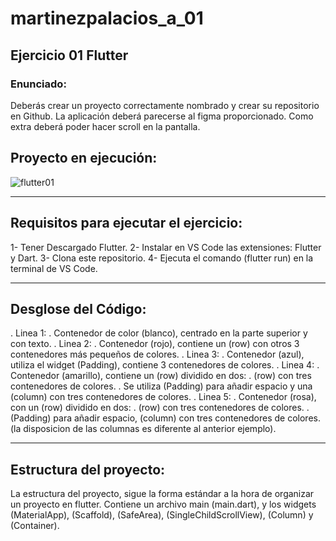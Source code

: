 # martinezpalacios_a_01


## Ejercicio 01 Flutter


### Enunciado:
Deberás crear un proyecto correctamente nombrado y crear su repositorio en Github. La aplicación deberá parecerse al figma proporcionado. Como extra deberá poder hacer scroll en la pantalla.


## Proyecto en ejecución:
![flutter01](https://github.com/ChemaDvp/MartinezPalaciosA01/assets/115820368/b3ed20a1-dda0-45e4-90e9-225c8cb731a0)

---

## Requisitos para ejecutar el ejercicio:
1- Tener Descargado Flutter.
2- Instalar en VS Code las extensiones: Flutter y Dart.
3- Clona este repositorio.
4- Ejecuta el comando (flutter run) en la terminal de VS Code.

---

## Desglose del Código:
. Linea 1:
  . Contenedor de color (blanco), centrado en la parte superior y con texto.
. Linea 2:
  . Contenedor (rojo), contiene un (row) con otros 3 contenedores más pequeños de colores.
. Linea 3:
  . Contenedor (azul), utiliza el widget (Padding), contiene 3 contenedores de colores.
. Linea 4:
  . Contenedor (amarillo), contiene un (row) dividido en dos:
    . (row) con tres contenedores de colores.
    . Se utiliza (Padding) para añadir espacio y una (column) con tres contenedores de colores.
. Linea 5:
  . Contenedor (rosa), con un (row) dividido en dos:
    . (row) con tres contenedores de colores.
    . (Padding) para añadir espacio, (column) con tres contenedores de colores. (la disposicion de las columnas es diferente al anterior ejemplo).
    
---

## Estructura del proyecto:
La estructura del proyecto, sigue la forma estándar a la hora de organizar un proyecto en flutter. Contiene un archivo main (main.dart), y los widgets (MaterialApp), (Scaffold), (SafeArea), (SingleChildScrollView), (Column) y (Container).
